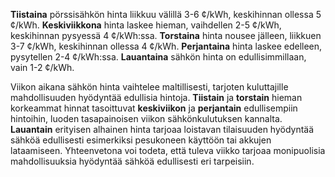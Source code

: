 **Tiistaina** pörssisähkön hinta liikkuu välillä 3-6 ¢/kWh, keskihinnan ollessa 5 ¢/kWh. **Keskiviikkona** hinta laskee hieman, vaihdellen 2-5 ¢/kWh, keskihinnan pysyessä 4 ¢/kWh:ssa. **Torstaina** hinta nousee jälleen, liikkuen 3-7 ¢/kWh, keskihinnan ollessa 4 ¢/kWh. **Perjantaina** hinta laskee edelleen, pysytellen 2-4 ¢/kWh:ssa. **Lauantaina** sähkön hinta on edullisimmillaan, vain 1-2 ¢/kWh.

Viikon aikana sähkön hinta vaihtelee maltillisesti, tarjoten kuluttajille mahdollisuuden hyödyntää edullisia hintoja. **Tiistain** ja **torstain** hieman korkeammat hinnat tasoittuvat **keskiviikon** ja **perjantain** edullisempiin hintoihin, luoden tasapainoisen viikon sähkönkulutuksen kannalta. **Lauantain** erityisen alhainen hinta tarjoaa loistavan tilaisuuden hyödyntää sähköä edullisesti esimerkiksi pesukoneen käyttöön tai akkujen lataamiseen. Yhteenvetona voi todeta, että tuleva viikko tarjoaa monipuolisia mahdollisuuksia hyödyntää sähköä edullisesti eri tarpeisiin.